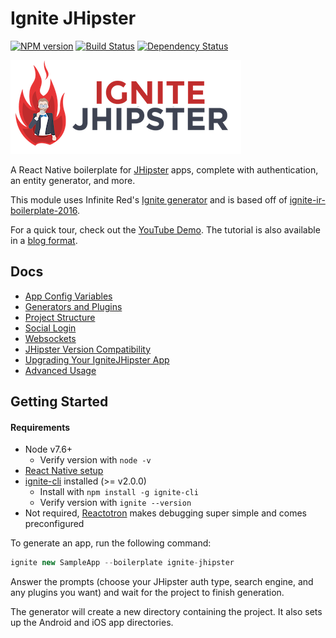 # Ignite JHipster
[![NPM version][npm-image]][npm-url] [![Build Status][semaphore-image]][semaphore-url] [![Dependency Status][daviddm-image]][daviddm-url]

[![Logo](https://raw.githubusercontent.com/ruddell/ruddell.github.io/master/images/ignite-jhipster/logo-150h.png)](https://github.com/ruddell/ignite-jhipster)

A React Native boilerplate for [JHipster](http://www.jhipster.tech) apps, complete with authentication, an entity generator, and more.

This module uses Infinite Red's [Ignite generator](https://github.com/infinitered/ignite) and is based off of [ignite-ir-boilerplate-2016](https://github.com/infinitered/ignite-ir-boilerplate-2016).  

For a quick tour, check out the [YouTube Demo](https://youtu.be/o46CwsJlL-I).  The tutorial is also available in a [blog format](https://jruddell.com/blog/ignite-jhipster).

## Docs
 - [App Config Variables](docs/config-variables.md)
 - [Generators and Plugins](docs/generators-and-plugins.md)
 - [Project Structure](docs/project-structure.md)
 - [Social Login](docs/social-login.md)
 - [Websockets](docs/websockets.md)
 - [JHipster Version Compatibility](docs/jhipster-version-compatability.md)
 - [Upgrading Your IgniteJHipster App](docs/upgrading.md)
 - [Advanced Usage](docs/advanced-usage.md)

## Getting Started
#### Requirements
 - Node v7.6+
    - Verify version with `node -v`
 - [React Native setup](https://facebook.github.io/react-native/docs/getting-started.html#content)
 - [ignite-cli](https://github.com/infinitered/ignite) installed (>= v2.0.0)
    - Install with `npm install -g ignite-cli`
    - Verify version with `ignite --version`
 - Not required, [Reactotron](https://github.com/infinitered/reactotron) makes debugging super simple and comes preconfigured

To generate an app, run the following command:
```js
ignite new SampleApp --boilerplate ignite-jhipster
```

Answer the prompts (choose your JHipster auth type, search engine, and any plugins you want) and wait for the project to finish generation.  

The generator will create a new directory containing the project.  It also sets up the Android and iOS app directories.

[npm-image]: https://img.shields.io/npm/v/ignite-jhipster.svg
[npm-url]: https://npmjs.org/package/ignite-jhipster
[semaphore-image]: https://semaphoreci.com/api/v1/ruddell/ignite-jhipster/branches/master/shields_badge.svg
[semaphore-url]: https://semaphoreci.com/ruddell/ignite-jhipster
[daviddm-image]: https://david-dm.org/ruddell/ignite-jhipster.svg?theme=shields.io
[daviddm-url]: https://david-dm.org/ruddell/ignite-jhipster
